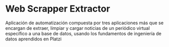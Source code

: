# Web Scrapper Extractor
Aplicación de automatización compuesta por tres aplicaciones más que se encargan de extraer, limpiar y cargar noticias de un periódico virtual específico a una base de datos, usando los fundamentos de ingeniería de datos aprendidos en Platzi
